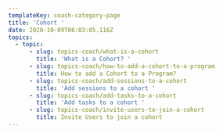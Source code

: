 ```yaml
---
templateKey: coach-category-page
title: 'Cohort '
date: 2020-10-09T06:03:05.116Z
topics:
  - topic:
      - slug: topics-coach/what-is-a-cohort
        title: 'What is a Cohort? '
      - slug: topics-coach/how-to-add-a-cohort-to-a-program
        title: How to add a Cohort to a Program?
      - slug: topics-coach/add-sessions-to-a-cohort
        title: 'Add sessions to a cohort '
      - slug: topics-coach/add-tasks-to-a-cohort
        title: 'Add tasks to a cohort '
      - slug: topics-coach/invite-users-to-join-a-cohort
        title: Invite Users to join a cohort
---
```


